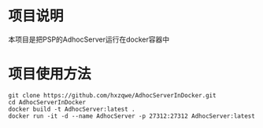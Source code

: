 # 项目说明
本项目是把PSP的AdhocServer运行在docker容器中 

# 项目使用方法
```
git clone https://github.com/hxzqwe/AdhocServerInDocker.git
cd AdhocServerInDocker
docker build -t AdhocServer:latest .
docker run -it -d --name AdhocServer -p 27312:27312 AdhocServer:latest
```

